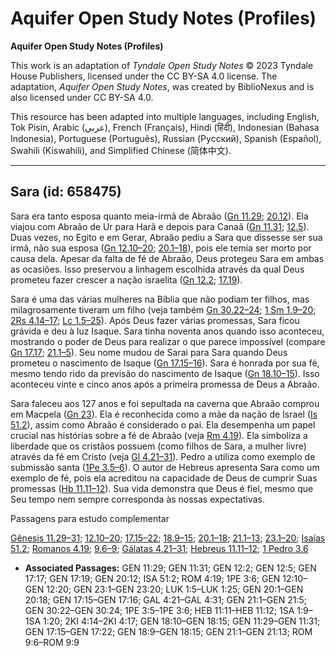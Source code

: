 # Aquifer Open Study Notes (Profiles)

**Aquifer Open Study Notes (Profiles)**

This work is an adaptation of *Tyndale Open Study Notes* © 2023 Tyndale House Publishers, licensed under the CC BY\-SA 4\.0 license. The adaptation, *Aquifer Open Study Notes*, was created by BiblioNexus and is also licensed under CC BY\-SA 4\.0\.

This resource has been adapted into multiple languages, including English, Tok Pisin, Arabic (عربي), French (Français), Hindi (हिंदी), Indonesian (Bahasa Indonesia), Portuguese (Português), Russian (Русский), Spanish (Español), Swahili (Kiswahili), and Simplified Chinese (简体中文).



--------------------------------

## Sara (id: 658475)

Sara era tanto esposa quanto meia\-irmã de Abraão ([Gn 11\.29](https://ref.ly/Gen11:29); [20\.12](https://ref.ly/Gen20:12)). Ela viajou com Abraão de Ur para Harã e depois para Canaã ([Gn 11\.31](https://ref.ly/Gen11:31); [12\.5](https://ref.ly/Gen12:5)). Duas vezes, no Egito e em Gerar, Abraão pediu a Sara que dissesse ser sua irmã, não sua esposa ([Gn 12\.10–20](https://ref.ly/Gen12:10-Gen12:20); [20\.1–18](https://ref.ly/Gen20:1-Gen20:18)), pois ele temia ser morto por causa dela. Apesar da falta de fé de Abraão, Deus protegeu Sara em ambas as ocasiões. Isso preservou a linhagem escolhida através da qual Deus prometeu fazer crescer a nação israelita ([Gn 12\.2](https://ref.ly/Gen12:2); [17\.19](https://ref.ly/Gen17:19)).

Sara é uma das várias mulheres na Bíblia que não podiam ter filhos, mas milagrosamente tiveram um filho (veja também [Gn 30\.22–24](https://ref.ly/Gen30:22-Gen30:24); [1 Sm 1\.9–20](https://ref.ly/1Sam1:9-1Sam1:20); [2Rs 4\.14–17](https://ref.ly/2Kgs4:14-2Kgs4:17); [Lc 1\.5–25](https://ref.ly/Luke1:5-Luke1:25)). Após Deus fazer várias promessas, Sara ficou grávida e deu à luz Isaque. Sara tinha noventa anos quando isso aconteceu, mostrando o poder de Deus para realizar o que parece impossível (compare [Gn 17\.17](https://ref.ly/Gen17:17); [21\.1–5](https://ref.ly/Gen21:1-Gen21:5)). Seu nome mudou de Sarai para Sara quando Deus prometeu o nascimento de Isaque ([Gn 17\.15–16](https://ref.ly/Gen17:15-Gen17:16)). Sara é honrada por sua fé, mesmo tendo rido da previsão do nascimento de Isaque ([Gn 18\.10–15](https://ref.ly/Gen18:10-Gen18:15)). Isso aconteceu vinte e cinco anos após a primeira promessa de Deus a Abraão.

Sara faleceu aos 127 anos e foi sepultada na caverna que Abraão comprou em Macpela ([Gn 23](https://ref.ly/Gen23:1-Gen23:20)). Ela é reconhecida como a mãe da nação de Israel ([Is 51\.2](https://ref.ly/Isa51:2)), assim como Abraão é considerado o pai. Ela desempenha um papel crucial nas histórias sobre a fé de Abraão (veja [Rm 4\.19](https://ref.ly/Rom4:19)). Ela simboliza a liberdade que os cristãos possuem (como filhos de Sara, a mulher livre) através da fé em Cristo (veja [Gl 4\.21–31](https://ref.ly/Gal4:21-Gal4:31)). Pedro a utiliza como exemplo de submissão santa ([1Pe 3\.5–6](https://ref.ly/1Pet3:5-1Pet3:6)). O autor de Hebreus apresenta Sara como um exemplo de fé, pois ela acreditou na capacidade de Deus de cumprir Suas promessas ([Hb 11\.11–12](https://ref.ly/Heb11:11-Heb11:12)). Sua vida demonstra que Deus é fiel, mesmo que Seu tempo nem sempre corresponda às nossas expectativas.

Passagens para estudo complementar

[Gênesis 11\.29–31](https://ref.ly/Gen11:29-Gen11:31); [12\.10–20](https://ref.ly/Gen12:10-Gen12:20); [17\.15–22](https://ref.ly/Gen17:15-Gen17:22); [18\.9–15](https://ref.ly/Gen18:9-Gen18:15); [20\.1–18](https://ref.ly/Gen20:1-Gen20:18); [21\.1–13](https://ref.ly/Gen21:1-Gen21:13); [23\.1–20](https://ref.ly/Gen23:1-Gen23:20); [Isaías 51\.2](https://ref.ly/Isa51:2); [Romanos 4\.19](https://ref.ly/Rom4:19); [9\.6–9](https://ref.ly/Rom9:6-Rom9:9); [Gálatas 4\.21–31](https://ref.ly/Gal4:21-Gal4:31); [Hebreus 11\.11–12](https://ref.ly/Heb11:11-Heb11:12); [1 Pedro 3\.6](https://ref.ly/1Pet3:6)

* **Associated Passages:** GEN 11:29; GEN 11:31; GEN 12:2; GEN 12:5; GEN 17:17; GEN 17:19; GEN 20:12; ISA 51:2; ROM 4:19; 1PE 3:6; GEN 12:10–GEN 12:20; GEN 23:1–GEN 23:20; LUK 1:5–LUK 1:25; GEN 20:1–GEN 20:18; GEN 17:15–GEN 17:16; GAL 4:21–GAL 4:31; GEN 21:1–GEN 21:5; GEN 30:22–GEN 30:24; 1PE 3:5–1PE 3:6; HEB 11:11–HEB 11:12; 1SA 1:9–1SA 1:20; 2KI 4:14–2KI 4:17; GEN 18:10–GEN 18:15; GEN 11:29–GEN 11:31; GEN 17:15–GEN 17:22; GEN 18:9–GEN 18:15; GEN 21:1–GEN 21:13; ROM 9:6–ROM 9:9

